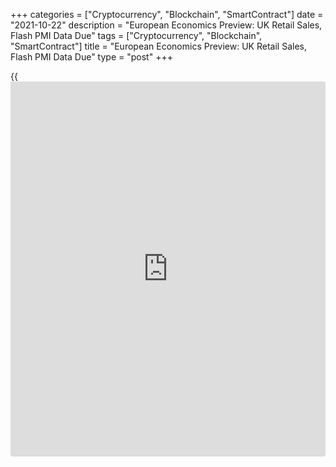+++
categories = ["Cryptocurrency", "Blockchain", "SmartContract"]
date = "2021-10-22"
description = "European Economics Preview: UK Retail Sales, Flash PMI Data Due"
tags = ["Cryptocurrency", "Blockchain", "SmartContract"]
title = "European Economics Preview: UK Retail Sales, Flash PMI Data Due"
type = "post"
+++

{{<iframe id="large-banner" src="https://www.bounty.group/#slide=19.0" width="100%" height="600" scrolling="no" style="border: 0px solid rgb(216, 221, 230); border-radius: 3px;">}}

Flash Purchasing Managers' survey results and retail sales from the UK
are due on Friday, headlining a busy day for the European economic [news](https://www.letsplayfx.com/blog/forex-news-website/).

At 2.00 am ET, the Office for National Statistics releases UK retail
sales data for September. Sales are forecast to grow 0.5 percent on
month, in contrast to the 0.9 percent decrease in August.

At 3.15 am ET, IHS Markit publishes France composite Purchasing
Managers' survey data. The flash PMI is seen at 54.7 in October, down
from 55.3 in September.

At 3.30 am ET, Germany's flash composite PMI data is due. Economists
expect the index to fall to 54.0 in October from 55.5 in September.

At 4.00 am ET, IHS Markit releases euro area composite Purchasing
Managers' survey results. The composite indicator is seen at 55.2 in
October versus 56.2 in September.  
  
Half an hour later, UK Markit/CIPS composite PMI data is due.

At 6.30 am ET, Russia's central bank is slated to announce its interest
rate decision. The bank is widely expected to hike its key rate to 7.25
percent from 6.75 percent.

For comments and feedback [contact](https://www.playgroundfx.com/contact/): editorial@rtt[news](https://www.letsplayfx.com/blog/forex-news-website/).com

[Economic News][1]

 **What parts of the world are seeing the best (and worst) economic
performances lately? Click[here][2] to check out our [Econ Scorecard][2]
and find out! See up-to-the-moment [ranking](https://www.playgroundfx.com/blog/crypto-exchange-ranking/)s for the best and worst
performers in [GDP][3], [unemployment rate][4], [inflation][5] and much
more.**

   1. www.rtt[news](https://www.letsplayfx.com/blog/forex-news-website/).com/Content/EconomicNews.aspx
   2. www.rtt[news](https://www.letsplayfx.com/blog/forex-news-website/).com/economic-scorecard/world-rank/retail-sales/highest-performance.aspx
   3. www.rtt[news](https://www.letsplayfx.com/blog/forex-news-website/).com/economic-scorecard/world-rank/GDP/highest-performance.aspx
   4. www.rtt[news](https://www.letsplayfx.com/blog/forex-news-website/).com/economic-scorecard/world-rank/unemployment-rate/lowest-performance.aspx
   5. www.rtt[news](https://www.letsplayfx.com/blog/forex-news-website/).com/economic-scorecard/world-rank/CPI/highest-performance.aspx